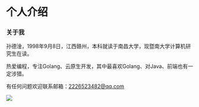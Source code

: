 # 个人介绍


<!--more-->

### 关于我

孙德淦，1998年9月8日，江西赣州，本科就读于南昌大学，现暨南大学计算机研究生在读。

热爱编程，专注Golang、云原生开发，其中最喜欢Golang、对Java、前端也有一定涉猎。

有任何问题欢迎联系邮箱：2226523482@qq.com

![](https://fastly.jsdelivr.net/gh/sundegan/blog-images/202304101100767.png)

